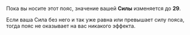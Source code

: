 Пока вы носите этот пояс, значение вашей **Силы** изменяется до **29**.

Если ваша Сила без него и так уже равна или превышает силу пояса, тогда пояс не оказывает на вас никакого эффекта.
